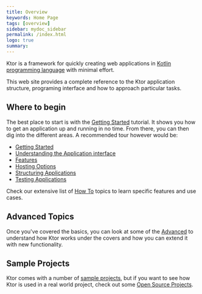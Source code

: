 ```yaml
---
title: Overview
keywords: Home Page
tags: [overview]
sidebar: mydoc_sidebar
permalink: /index.html
logo: true
summary: 
---
```


Ktor is a framework for quickly creating web applications in [Kotlin programming language](https://kotlinlang.org/) with minimal effort.

This web site provides a complete reference to the Ktor application structure, programing interface and 
how to approach particular tasks.

## Where to begin

The best place to start is with the [Getting Started](getting-started) tutorial. It shows you how to get an application up and running in no time. From there, you can then 
dig into the different areas. A recommended tour however would be:

* [Getting Started](getting-started)
* [Understanding the Application interface](application)
* [Features](features)
* [Hosting Options](application/hosting)
* [Structuring Applications](/application/structure)
* [Testing Applications](/application/testing)

Check our extensive list of [How To](howto) topics to learn specific features and use cases.

## Advanced Topics

Once you've covered the basics, you can look at some of the [Advanced](advanced) to understand how Ktor works under the covers and how you can extend it
with new functionality.
 
## Sample Projects

Ktor comes with a number of [sample projects](https://github.com/Kotlin/ktor/tree/master/ktor-samples), but if you 
want to see how Ktor is used in a real world project, check out some [Open Source Projects](open-source-projects).
 



